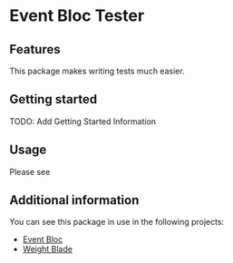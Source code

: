 # Event Bloc Tester

## Features

This package makes writing tests much easier.

## Getting started

TODO: Add Getting Started Information

## Usage

Please see 

## Additional information

You can see this package in use in the following projects:

- [Event Bloc](https://github.com/VHCBlade/event_bloc)
- [Weight Blade](https://github.com/VHCBlade/weight_blade)
